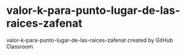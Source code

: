 # valor-k-para-punto-lugar-de-las-raices-zafenat
valor-k-para-punto-lugar-de-las-raices-zafenat created by GitHub Classroom

